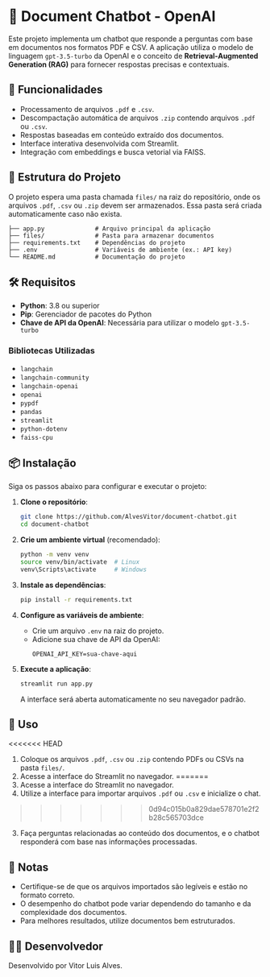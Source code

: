 # 🧠 Document Chatbot - OpenAI

Este projeto implementa um chatbot que responde a perguntas com base em documentos nos formatos PDF e CSV. A aplicação utiliza o modelo de linguagem `gpt-3.5-turbo` da OpenAI e o conceito de **Retrieval-Augmented Generation (RAG)** para fornecer respostas precisas e contextuais.

## 📑 Funcionalidades

- Processamento de arquivos `.pdf` e `.csv`.
- Descompactação automática de arquivos `.zip` contendo arquivos `.pdf` ou `.csv`.
- Respostas baseadas em conteúdo extraído dos documentos.
- Interface interativa desenvolvida com Streamlit.
- Integração com embeddings e busca vetorial via FAISS.

## 📂 Estrutura do Projeto

O projeto espera uma pasta chamada `files/` na raiz do repositório, onde os arquivos `.pdf`, `.csv` ou `.zip` devem ser armazenados. Essa pasta será criada automaticamente caso não exista.

```
├── app.py              # Arquivo principal da aplicação
├── files/              # Pasta para armazenar documentos
├── requirements.txt    # Dependências do projeto
├── .env                # Variáveis de ambiente (ex.: API key)
└── README.md           # Documentação do projeto
```

## 🛠️ Requisitos

- **Python**: 3.8 ou superior
- **Pip**: Gerenciador de pacotes do Python
- **Chave de API da OpenAI**: Necessária para utilizar o modelo `gpt-3.5-turbo`

### Bibliotecas Utilizadas

- `langchain`
- `langchain-community`
- `langchain-openai`
- `openai`
- `pypdf`
- `pandas`
- `streamlit`
- `python-dotenv`
- `faiss-cpu`

## 📦 Instalação

Siga os passos abaixo para configurar e executar o projeto:

1. **Clone o repositório**:

   ```bash
   git clone https://github.com/AlvesVitor/document-chatbot.git
   cd document-chatbot
   ```

2. **Crie um ambiente virtual** (recomendado):

   ```bash
   python -m venv venv
   source venv/bin/activate  # Linux
   venv\Scripts\activate     # Windows
   ```

3. **Instale as dependências**:

   ```bash
   pip install -r requirements.txt
   ```

4. **Configure as variáveis de ambiente**:

   - Crie um arquivo `.env` na raiz do projeto.
   - Adicione sua chave de API da OpenAI:
     ```
     OPENAI_API_KEY=sua-chave-aqui
     ```

5. **Execute a aplicação**:

   ```bash
   streamlit run app.py
   ```

   A interface será aberta automaticamente no seu navegador padrão.

## 🚀 Uso

<<<<<<< HEAD
1. Coloque os arquivos `.pdf`, `.csv` ou `.zip` contendo PDFs ou CSVs na pasta `files/`.
2. Acesse a interface do Streamlit no navegador.
=======
1. Acesse a interface do Streamlit no navegador.
2. Utilize a interface para importar arquivos `.pdf` ou `.csv` e inicialize o chat.
>>>>>>> 0d94c015b0a829dae578701e2f2b28c565703dce
3. Faça perguntas relacionadas ao conteúdo dos documentos, e o chatbot responderá com base nas informações processadas.

## 📝 Notas

- Certifique-se de que os arquivos importados são legíveis e estão no formato correto.
- O desempenho do chatbot pode variar dependendo do tamanho e da complexidade dos documentos.
- Para melhores resultados, utilize documentos bem estruturados.

## 👨‍💻 Desenvolvedor

Desenvolvido por Vitor Luis Alves.
